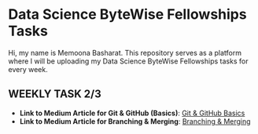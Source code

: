 # Data Science ByteWise Fellowships Tasks

Hi, my name is Memoona Basharat. This repository serves as a platform where I will be uploading my Data Science ByteWise Fellowships tasks for every week.

## WEEKLY TASK 2/3

- **Link to Medium Article for Git & GitHub (Basics)**: [Git & GitHub Basics](https://medium.com/@memoonabasharat23/git-github-basics-d0ddced101d9)
- **Link to Medium Article for Branching & Merging**: [Branching & Merging](https://medium.com/p/52a2a50af0d4/edit)
